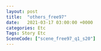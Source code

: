 ```yaml
---
layout: post
title:  "others_free97"
date:   2021-03-17 03:00:00 +0000
categories: Etc
Tags: Story Etc
SceneCode: ["scene_free97_q1_s20"]
---
```

